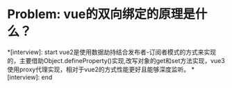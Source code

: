 # Problem: vue的双向绑定的原理是什么？

*[interview]: start
  vue2是使用数据劫持结合发布者-订阅者模式的方式来实现的，主要借助Object.defineProperty()实现,改写对象的get和set方法实现，vue3使用proxy代理实现，相对于vue2的方式性能更好且能够深度监听。
*[interview]: end
